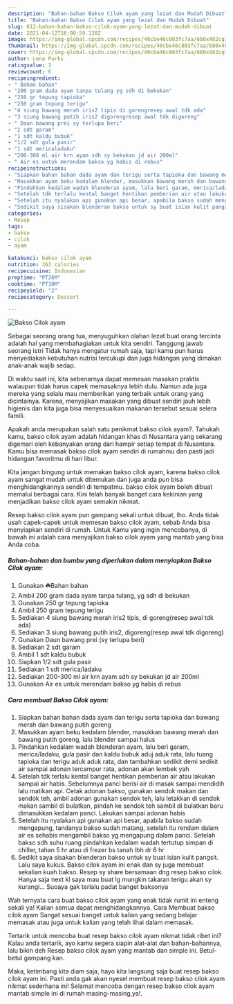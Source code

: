 ```yaml
---
description: "Bahan-bahan Bakso Cilok ayam yang lezat dan Mudah Dibuat"
title: "Bahan-bahan Bakso Cilok ayam yang lezat dan Mudah Dibuat"
slug: 612-bahan-bahan-bakso-cilok-ayam-yang-lezat-dan-mudah-dibuat
date: 2021-04-12T16:00:59.138Z
image: https://img-global.cpcdn.com/recipes/40cbe46c803fc7aa/680x482cq70/bakso-cilok-ayam-foto-resep-utama.jpg
thumbnail: https://img-global.cpcdn.com/recipes/40cbe46c803fc7aa/680x482cq70/bakso-cilok-ayam-foto-resep-utama.jpg
cover: https://img-global.cpcdn.com/recipes/40cbe46c803fc7aa/680x482cq70/bakso-cilok-ayam-foto-resep-utama.jpg
author: Lena Parks
ratingvalue: 3
reviewcount: 6
recipeingredient:
- " Bahan bahan"
- "200 gram dada ayam tanpa tulang yg sdh di bekukan"
- "250 gr tepung tapioka"
- "250 gram tepung terigu"
- "4 siung bawang merah iris2 tipis di gorengresep awal tdk ada"
- "3 siung bawang putih iris2 digorengresep awal tdk digoreng"
- " Daun bawang prei sy terlupa beri"
- "2 sdt garam"
- "1 sdt kaldu bubuk"
- "1/2 sdt gula pasir"
- "1 sdt mericaladaku"
- "200-300 ml air krn ayam sdh sy bekukan jd air 200ml"
- " Air es untuk merendam bakso yg habis di rebus"
recipeinstructions:
- "Siapkan bahan bahan dada ayam dan terigu serta tapioka dan bawang merah dan bawang putih goreng"
- "Masukkan ayam beku kedalam blender, masukkan bawang merah dan bawang putih goreng, lalu blender sampai halus"
- "Pindahkan kedalam wadah blenderan ayam, lalu beri garam, merica/ladaku, gula pasir dan kaldu bubuk aduj aduk rata, lalu tuang tapioka dan terigu aduk aduk rata, dan tambahkan sedikit demi sedikit air sampai adonan tercampur rata, adonan akan lembek yah"
- "Setelah tdk terlalu kental banget hentikan pemberian air atau lakukan sampai air habis. Sebelumnya panci berisi air di masak sampai mendidih lalu matikan api. Cetak adonan bakso, gunakan sendok makan dan sendok teh, ambil adonan gunakan sendok teh, lalu letakkan di sendok makan sambil di bulatkan, pindah ke sendok teh sambil di bulatkan baru dimasukkan kedalam panci. Lakukan sampai adonan habis"
- "Setelah itu nyalakan api gunakan api besar, apabila bakso sudah mengapung, tandanya bakso sudah matang, setelah itu rendam dalam air es sehabis mengambil bakso yg mengapung dalam panci. Setelah bakso sdh suhu ruang pindahkan kedalam wadah tertutup simpan di chiller, tahan 5 hr atau di frezer bs tanah lbh dr 6 hr"
- "Sedikit saya sisakan blenderan bakso untuk sy buat isian kulit pangsit. Lalu saya kukus. Bakso cilok ayam ini enak dan sy juga membuat sekalian kuah bakso. Resep sy share bersamaan dng resep bakso cilok. Hanya saja next kl saya mau buat lg mungkin takaran terigu akan sy kurangi... Suoaya gak terlalu padat banget baksonya"
categories:
- Resep
tags:
- bakso
- cilok
- ayam

katakunci: bakso cilok ayam 
nutrition: 263 calories
recipecuisine: Indonesian
preptime: "PT26M"
cooktime: "PT38M"
recipeyield: "2"
recipecategory: Dessert

---
```



![Bakso Cilok ayam](https://img-global.cpcdn.com/recipes/40cbe46c803fc7aa/680x482cq70/bakso-cilok-ayam-foto-resep-utama.jpg)

Sebagai seorang orang tua, menyuguhkan olahan lezat buat orang tercinta adalah hal yang membahagiakan untuk kita sendiri. Tanggung jawab seorang istri Tidak hanya mengatur rumah saja, tapi kamu pun harus menyediakan kebutuhan nutrisi tercukupi dan juga hidangan yang dimakan anak-anak wajib sedap.

Di waktu  saat ini, kita sebenarnya dapat memesan masakan praktis walaupun tidak harus capek memasaknya lebih dulu. Namun ada juga mereka yang selalu mau memberikan yang terbaik untuk orang yang dicintainya. Karena, menyajikan masakan yang dibuat sendiri jauh lebih higienis dan kita juga bisa menyesuaikan makanan tersebut sesuai selera famili. 



Apakah anda merupakan salah satu penikmat bakso cilok ayam?. Tahukah kamu, bakso cilok ayam adalah hidangan khas di Nusantara yang sekarang digemari oleh kebanyakan orang dari hampir setiap tempat di Nusantara. Kamu bisa memasak bakso cilok ayam sendiri di rumahmu dan pasti jadi hidangan favoritmu di hari libur.

Kita jangan bingung untuk memakan bakso cilok ayam, karena bakso cilok ayam sangat mudah untuk ditemukan dan juga anda pun bisa menghidangkannya sendiri di tempatmu. bakso cilok ayam boleh dibuat memalui berbagai cara. Kini telah banyak banget cara kekinian yang menjadikan bakso cilok ayam semakin nikmat.

Resep bakso cilok ayam pun gampang sekali untuk dibuat, lho. Anda tidak usah capek-capek untuk memesan bakso cilok ayam, sebab Anda bisa menyiapkan sendiri di rumah. Untuk Kamu yang ingin mencobanya, di bawah ini adalah cara menyajikan bakso cilok ayam yang mantab yang bisa Anda coba.

<!--inarticleads1-->

##### Bahan-bahan dan bumbu yang diperlukan dalam menyiapkan Bakso Cilok ayam:

1. Gunakan  ☘️Bahan bahan
1. Ambil 200 gram dada ayam tanpa tulang, yg sdh di bekukan
1. Gunakan 250 gr tepung tapioka
1. Ambil 250 gram tepung terigu
1. Sediakan 4 siung bawang merah iris2 tipis, di goreng(resep awal tdk ada)
1. Sediakan 3 siung bawang putih iris2, digoreng(resep awal tdk digoreng)
1. Gunakan  Daun bawang prei (sy terlupa beri)
1. Sediakan 2 sdt garam
1. Ambil 1 sdt kaldu bubuk
1. Siapkan 1/2 sdt gula pasir
1. Sediakan 1 sdt merica/ladaku
1. Sediakan 200-300 ml air krn ayam sdh sy bekukan jd air 200ml
1. Gunakan  Air es untuk merendam bakso yg habis di rebus




<!--inarticleads2-->

##### Cara membuat Bakso Cilok ayam:

1. Siapkan bahan bahan dada ayam dan terigu serta tapioka dan bawang merah dan bawang putih goreng
1. Masukkan ayam beku kedalam blender, masukkan bawang merah dan bawang putih goreng, lalu blender sampai halus
1. Pindahkan kedalam wadah blenderan ayam, lalu beri garam, merica/ladaku, gula pasir dan kaldu bubuk aduj aduk rata, lalu tuang tapioka dan terigu aduk aduk rata, dan tambahkan sedikit demi sedikit air sampai adonan tercampur rata, adonan akan lembek yah
1. Setelah tdk terlalu kental banget hentikan pemberian air atau lakukan sampai air habis. Sebelumnya panci berisi air di masak sampai mendidih lalu matikan api. Cetak adonan bakso, gunakan sendok makan dan sendok teh, ambil adonan gunakan sendok teh, lalu letakkan di sendok makan sambil di bulatkan, pindah ke sendok teh sambil di bulatkan baru dimasukkan kedalam panci. Lakukan sampai adonan habis
1. Setelah itu nyalakan api gunakan api besar, apabila bakso sudah mengapung, tandanya bakso sudah matang, setelah itu rendam dalam air es sehabis mengambil bakso yg mengapung dalam panci. Setelah bakso sdh suhu ruang pindahkan kedalam wadah tertutup simpan di chiller, tahan 5 hr atau di frezer bs tanah lbh dr 6 hr
1. Sedikit saya sisakan blenderan bakso untuk sy buat isian kulit pangsit. Lalu saya kukus. Bakso cilok ayam ini enak dan sy juga membuat sekalian kuah bakso. Resep sy share bersamaan dng resep bakso cilok. Hanya saja next kl saya mau buat lg mungkin takaran terigu akan sy kurangi... Suoaya gak terlalu padat banget baksonya




Wah ternyata cara buat bakso cilok ayam yang enak tidak rumit ini enteng sekali ya! Kalian semua dapat menghidangkannya. Cara Membuat bakso cilok ayam Sangat sesuai banget untuk kalian yang sedang belajar memasak atau juga untuk kalian yang telah lihai dalam memasak.

Tertarik untuk mencoba buat resep bakso cilok ayam nikmat tidak ribet ini? Kalau anda tertarik, ayo kamu segera siapin alat-alat dan bahan-bahannya, lalu bikin deh Resep bakso cilok ayam yang mantab dan simple ini. Betul-betul gampang kan. 

Maka, ketimbang kita diam saja, hayo kita langsung saja buat resep bakso cilok ayam ini. Pasti anda gak akan nyesel membuat resep bakso cilok ayam nikmat sederhana ini! Selamat mencoba dengan resep bakso cilok ayam mantab simple ini di rumah masing-masing,ya!.

